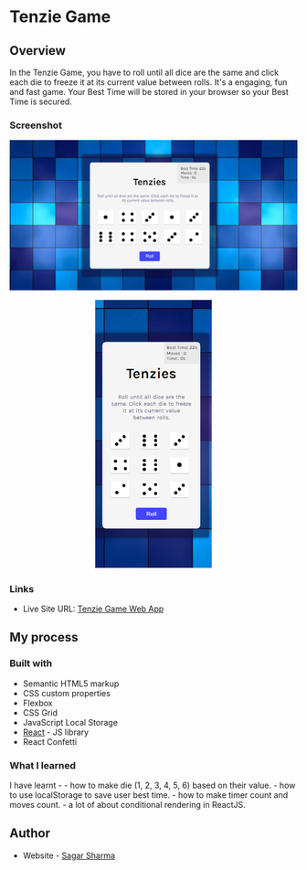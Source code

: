 # Tenzie Game 

## Overview

In the Tenzie Game, you have to roll until all dice are the same and click each die to freeze it at its current value between rolls. It's a engaging, fun and fast game. Your Best Time will be stored in your browser so your Best Time is secured.

### Screenshot

![](./screenshots/Tenzie-Game-desktop.png)
<p align="center">
  <img src="./screenshots/Tenzie-Game-mobile.png" />
</p>

### Links

- Live Site URL: [Tenzie Game Web App](https://tenzie-io.netlify.app/)

## My process

### Built with

- Semantic HTML5 markup
- CSS custom properties
- Flexbox
- CSS Grid
- JavaScript Local Storage 
- [React](https://reactjs.org/) - JS library
- React Confetti 

### What I learned

I have learnt - 
      - how to make die (1, 2, 3, 4, 5, 6) based on their value.
      - how to use localStorage to save user best time.
      - how to make timer count and moves count.
      - a lot of about conditional rendering in ReactJS.

## Author

- Website - [Sagar Sharma]()
